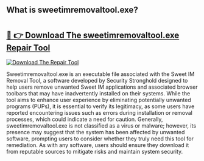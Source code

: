 ## What is sweetimremovaltool.exe? 

# <h2><a href="https://exedetect.com/download.php?sweetimremovaltool.exe">🔗 👉 Download The sweetimremovaltool.exe Repair Tool</a></h2>

[![Download The Repair Tool](https://exedetect.com/download-button.jpg)](https://exedetect.com/download.php?sweetimremovaltool.exe)

Sweetimremovaltool.exe is an executable file associated with the Sweet IM Removal Tool, a software developed by Security Stronghold designed to help users remove unwanted Sweet IM applications and associated browser toolbars that may have inadvertently installed on their systems. While the tool aims to enhance user experience by eliminating potentially unwanted programs (PUPs), it is essential to verify its legitimacy, as some users have reported encountering issues such as errors during installation or removal processes, which could indicate a need for caution. Generally, sweetimremovaltool.exe is not classified as a virus or malware; however, its presence may suggest that the system has been affected by unwanted software, prompting users to consider whether they truly need this tool for remediation. As with any software, users should ensure they download it from reputable sources to mitigate risks and maintain system security.
